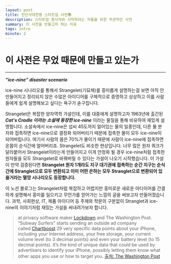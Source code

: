 ```yaml
---
layout: post
title: 진인사대천명 스타트업 사전📚
description: 스타트업 종사자와 시작하려는 자들을 위한 주관적인 사전
summary: 이 사전을 만들고자 하는 이유
tags: intro
minute: 2
---
```


  

# 이 사전은 무었 때문에 만들고 있는가
---
  
_**”ice-nine” disaster scenario**_

ice-nine 시나리오를 통해서 Strangelet(기묘체)를 흥미롭게 설명하는걸 보면 아직 안만들어지고 정리되지 않은 수많은 아이디어를 구체적으로 증명하고 상상하고 이를 사람들에게 쉽게 설명해보고 싶다는 욕구가 솓구칩니다.

Strangelet은 복잡한 양자역학 가설인데, 이를 대중에게 설명하고자 1963년에 출간된 _**Cat's Cradle 이라는 소설에 등장한 ice-nine**_ 이라는 물질을 통해 비유하여 재밌게 설명합니다. 소설속에서 ice-nine은 섭씨 45도까지 얼어있는 물의 일종인데, 다른 물 분자와 접촉하면 ice-nine으로 결정화 되어버리기 때문에 접촉한 물이 모두 ice-nine이 되어버립니다. 여기서 사람의 몸은 70%가 물이기 때문에 사람이 ice-nine에 접촉하면 온몸이 순식간에 얼어버리죠. Strangelet도 비슷한 현상입니다. 너무 많은 원자 쿼크가 달라붙어서 Strangelet이라는게 만들어지고 이게 안정화 될 경우 ice-nine처럼 접촉한 원자들을 모두 Strangelet로 바꿔버릴 수 있다는 가설이 나오기 시작했습니다. 이 가설이 만약 검증된다면 **Strangelet 원자 1개라도 지구 대기권에 접촉하는 순간 지구는 순식간에 Stranglet으로 모두 변환되고 이미 어떤 은하는 모두 Stranglet으로 변환되어 있을거라는 멸망 시나리오도 등장합니다.**

이 노션 블로그는 Strangelet처럼 복잡하고 어렵지만 흥미로운 새로운 아디이어를 간결하게 설명해서 흥미를 일으키고 무언가를 얻어가는 느낌의 글을 써보고자 만들어졌습니다. 과학, 사회현상, IT, 제품 아이디어 등 주제와 학문의 구분없이 Stranglet과 ice-nine의 이야기처럼 재밌는 가설을 써내려가보자 합니다.

  

> at privacy software maker [Lockdown](https://lockdownprivacy.com/) and The Washington Post. “Subway Surfers” starts sending an outside ad company called [Chartboost](https://www.chartboost.com/) 29 very specific data points about your iPhone, including your Internet address, your free storage, your current volume level (to 3 decimal points) and even your battery level (to 15 decimal points). It’s the kind of unique data that could be used by advertisers to identify your iPhone, possibly letting them know what other apps you use or how to target you. [출처: The Washington Post](https://www.washingtonpost.com/technology/2021/09/23/iphone-tracking/)

